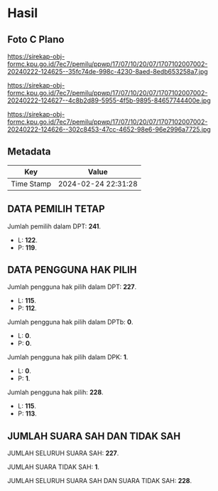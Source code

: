 # Hasil

## Foto C Plano

https://sirekap-obj-formc.kpu.go.id/7ec7/pemilu/ppwp/17/07/10/20/07/1707102007002-20240222-124625--35fc74de-998c-4230-8aed-8edb653258a7.jpg

https://sirekap-obj-formc.kpu.go.id/7ec7/pemilu/ppwp/17/07/10/20/07/1707102007002-20240222-124627--4c8b2d89-5955-4f5b-9895-84657744400e.jpg

https://sirekap-obj-formc.kpu.go.id/7ec7/pemilu/ppwp/17/07/10/20/07/1707102007002-20240222-124626--302c8453-47cc-4652-98e6-96e2996a7725.jpg


## Metadata

| Key        | Value               |
| ---------- | ------------------- |
| Time Stamp | 2024-02-24 22:31:28 |


## DATA PEMILIH TETAP

Jumlah pemilih dalam DPT: **241**.
 * L: **122**.
 * P: **119**.

## DATA PENGGUNA HAK PILIH

Jumlah pengguna hak pilih dalam DPT: **227**.
 * L: **115**.
 * P: **112**.

Jumlah pengguna hak pilih dalam DPTb: **0**.
 * L: **0**.
 * P: **0**.

Jumlah pengguna hak pilih dalam DPK: **1**.
 * L: **0**.
 * P: **1**.

Jumlah pengguna hak pilih: **228**.
 * L: **115**.
 * P: **113**.

## JUMLAH SUARA SAH DAN TIDAK SAH

JUMLAH SELURUH SUARA SAH: **227**.

JUMLAH SUARA TIDAK SAH: **1**.

JUMLAH SELURUH SUARA SAH DAN SUARA TIDAK SAH: **228**.


